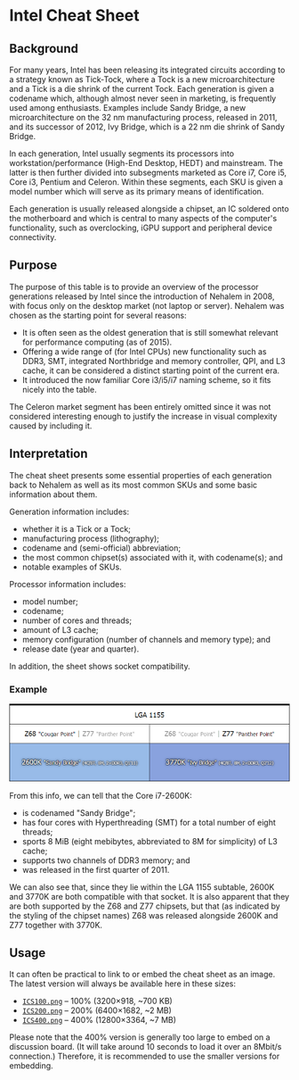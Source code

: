 # Intel Cheat Sheet

## Background

For many years, Intel has been releasing its integrated circuits according to a strategy known as Tick-Tock, where a Tock is a new microarchitecture and a Tick is a die shrink of the current Tock. Each generation is given a codename which, although almost never seen in marketing, is frequently used among enthusiasts. Examples include Sandy Bridge, a new microarchitecture on the 32 nm manufacturing process, released in 2011, and its successor of 2012, Ivy Bridge, which is a 22 nm die shrink of Sandy Bridge.

In each generation, Intel usually segments its processors into workstation/performance (High-End Desktop, HEDT) and mainstream. The latter is then further divided into subsegments marketed as Core i7, Core i5, Core i3, Pentium and Celeron. Within these segments, each SKU is given a model number which will serve as its primary means of identification.

Each generation is usually released alongside a chipset, an IC soldered onto the motherboard and which is central to many aspects of the computer's functionality, such as overclocking, iGPU support and peripheral device connectivity.


## Purpose

The purpose of this table is to provide an overview of the processor generations released by Intel since the introduction of Nehalem in 2008, with focus only on the desktop market (not laptop or server). Nehalem was chosen as the starting point for several reasons:
* It is often seen as the oldest generation that is still somewhat relevant for performance computing (as of 2015).
* Offering a wide range of (for Intel CPUs) new functionality such as DDR3, SMT, integrated Northbridge and memory controller, QPI, and L3 cache, it can be considered a distinct starting point of the current era.
* It introduced the now familiar Core i3/i5/i7 naming scheme, so it fits nicely into the table.

The Celeron market segment has been entirely omitted since it was not considered interesting enough to justify the increase in visual complexity caused by including it.


## Interpretation

The cheat sheet presents some essential properties of each generation back to Nehalem as well as its most common SKUs and some basic information about them.

Generation information includes:
* whether it is a Tick or a Tock;
* manufacturing process (lithography);
* codename and (semi-official) abbreviation;
* the most common chipset(s) associated with it, with codename(s); and
* notable examples of SKUs.

Processor information includes:
* model number;
* codename;
* number of cores and threads;
* amount of L3 cache;
* memory configuration (number of channels and memory type); and
* release date (year and quarter).

In addition, the sheet shows socket compatibility.


### Example

![LGA 1155; 2600K "Sandy Bridge" (4C/8T, 8M, 2×DDR3, Q1'11); 3770K "Ivy Bridge" (4C/8T, 8M, 2×DDR3, Q2'12)](https://raw.githubusercontent.com/SimonAlling/intel-cheat-sheet/master/Example-2600K-3770K.png)

From this info, we can tell that the Core i7-2600K:
* is codenamed "Sandy Bridge";
* has four cores with Hyperthreading (SMT) for a total number of eight threads;
* sports 8 MiB (eight mebibytes, abbreviated to 8M for simplicity) of L3 cache;
* supports two channels of DDR3 memory; and
* was released in the first quarter of 2011.

We can also see that, since they lie within the LGA 1155 subtable, 2600K and 3770K are both compatible with that socket. It is also apparent that they are both supported by the Z68 and Z77 chipsets, but that (as indicated by the styling of the chipset names) Z68 was released alongside 2600K and Z77 together with 3770K.


## Usage

It can often be practical to link to or embed the cheat sheet as an image. The latest version will always be available here in these sizes:
* [`ICS100.png`](https://raw.githubusercontent.com/SimonAlling/intel-cheat-sheet/master/ICS100.png) – 100% (3200×918, ~700 KB)
* [`ICS200.png`](https://raw.githubusercontent.com/SimonAlling/intel-cheat-sheet/master/ICS200.png) – 200% (6400×1682, ~2 MB)
* [`ICS400.png`](https://raw.githubusercontent.com/SimonAlling/intel-cheat-sheet/master/ICS400.png) – 400% (12800×3364, ~7 MB)

Please note that the 400% version is generally too large to embed on a discussion board. (It will take around 10 seconds to load it over an 8Mbit/s connection.) Therefore, it is recommended to use the smaller versions for embedding.